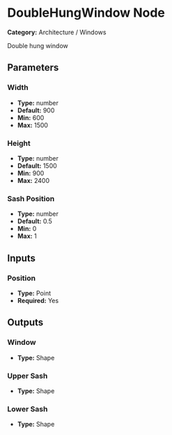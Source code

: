 
# DoubleHungWindow Node

**Category:** Architecture / Windows

Double hung window

## Parameters


### Width
- **Type:** number
- **Default:** 900
- **Min:** 600
- **Max:** 1500



### Height
- **Type:** number
- **Default:** 1500
- **Min:** 900
- **Max:** 2400



### Sash Position
- **Type:** number
- **Default:** 0.5
- **Min:** 0
- **Max:** 1



## Inputs


### Position
- **Type:** Point
- **Required:** Yes



## Outputs


### Window
- **Type:** Shape



### Upper Sash
- **Type:** Shape



### Lower Sash
- **Type:** Shape




